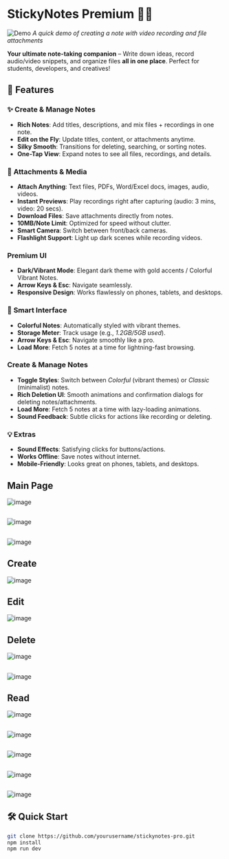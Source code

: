 
# StickyNotes Premium 📒✨  

![Demo](demo.gif) *A quick demo of creating a note with video recording and file attachments*  

**Your ultimate note-taking companion** – Write down ideas, record audio/video snippets, and organize files **all in one place**. Perfect for students, developers, and creatives!  

## 🚀 Features  

### ✨ **Create & Manage Notes**  
- **Rich Notes**: Add titles, descriptions, and mix files + recordings in one note.  
- **Edit on the Fly**: Update titles, content, or attachments anytime.  
- **Silky Smooth**: Transitions for deleting, searching, or sorting notes.  
- **One-Tap View**: Expand notes to see all files, recordings, and details.  

### 🎥 **Attachments & Media**  
- **Attach Anything**: Text files, PDFs, Word/Excel docs, images, audio, videos.  
- **Instant Previews**: Play recordings right after capturing (audio: 3 mins, video: 20 secs).  
- **Download Files**: Save attachments directly from notes.  
- **10MB/Note Limit**: Optimized for speed without clutter.
- **Smart Camera**: Switch between front/back cameras.  
- **Flashlight Support**: Light up dark scenes while recording videos. 

### **Premium UI**  
- **Dark/Vibrant Mode**: Elegant dark theme with gold accents / Colorful Vibrant Notes.  
- **Arrow Keys & Esc**: Navigate seamlessly.  
- **Responsive Design**: Works flawlessly on phones, tablets, and desktops. 

### 🎨 **Smart Interface**  
- **Colorful Notes**: Automatically styled with vibrant themes.  
- **Storage Meter**: Track usage (e.g., *1.2GB/5GB used*).  
- **Arrow Keys & Esc**: Navigate smoothly like a pro.  
- **Load More**: Fetch 5 notes at a time for lightning-fast browsing.  

### **Create & Manage Notes**  
- **Toggle Styles**: Switch between *Colorful* (vibrant themes) or *Classic* (minimalist) notes.  
- **Rich Deletion UI**: Smooth animations and confirmation dialogs for deleting notes/attachments.  
- **Load More**: Fetch 5 notes at a time with lazy-loading animations.  
- **Sound Feedback**: Subtle clicks for actions like recording or deleting. 

### 💡 **Extras**  
- **Sound Effects**: Satisfying clicks for buttons/actions.  
- **Works Offline**: Save notes without internet.  
- **Mobile-Friendly**: Looks great on phones, tablets, and desktops.


## Main Page
![image](https://github.com/user-attachments/assets/97eff178-ec92-4ff1-a0c7-6c0f0e9359d6)
##
![image](https://github.com/user-attachments/assets/bd6fbfd5-20a2-4024-b614-fa47e7a7fe27)
##
![image](https://github.com/user-attachments/assets/49d8dd22-ba13-41f7-91f9-79571c899c10)


## Create
![image](https://github.com/user-attachments/assets/9ecd5b5b-ce2c-4967-9a82-10beeea1273b)


## Edit
![image](https://github.com/user-attachments/assets/a5d79a35-2596-4105-a007-41e4da4c8e70)


## Delete
![image](https://github.com/user-attachments/assets/ab815dc6-9086-4033-93bb-886ee5416855)
##
![image](https://github.com/user-attachments/assets/138263f9-95af-4f50-b81d-f3f5ed6014fc)


## Read
![image](https://github.com/user-attachments/assets/113451c5-9616-443b-9693-953a3f2e9338)
##
![image](https://github.com/user-attachments/assets/b8a850f0-e6df-453e-9763-6f807367a436)
##
![image](https://github.com/user-attachments/assets/829feff4-72d8-4691-9718-0399dff22760)
##
![image](https://github.com/user-attachments/assets/7476aff1-9ceb-4380-9c2f-8ca963399199)
##
![image](https://github.com/user-attachments/assets/a28e591d-2102-4b77-a92f-fc2fdabc232b)


## 🛠️ Quick Start  
```bash  
git clone https://github.com/yourusername/stickynotes-pro.git  
npm install  
npm run dev
